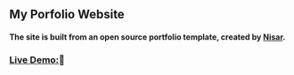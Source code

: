 ## My Porfolio Website
<h4> The site is built from an open source portfolio template, created by <a href="https://github.com/nisarhassan12/" title="Link to Github Profile">Nisar</a>.

### <a href="https://siya-porfolio.netlify.app">Live Demo:</a>🚀 
